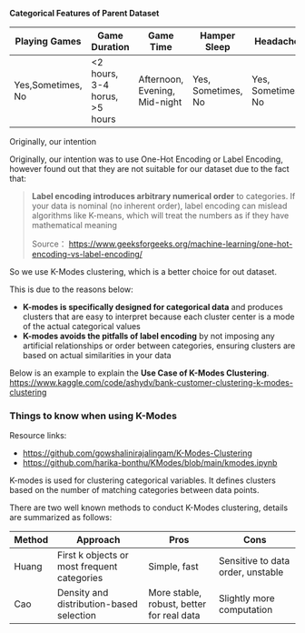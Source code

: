 **Categorical Features of Parent Dataset**

| Playing Games | Game Duration | Game Time | Hamper Sleep | Headache | Mental Stress | Depression | Attention Level | Academics |
| --- | --- | --- | --- | --- | --- | --- | --- | --- |
| Yes,Sometimes, No | <2 hours, 3-4 horus, >5 hours | Afternoon, Evening, Mid-night | Yes, Sometimes, No | Yes, Sometimes, No | Yes, Sometimes, No | Yes, Sometimes, No | Excellent, Good, Average, Bad | Excellent, Good, Average, Bad |

Originally, our intention


Originally, our intention was to use One-Hot Encoding or Label Encoding, however found out that they are not suitable for our dataset due to the fact that:

> **Label encoding introduces arbitrary numerical order** to categories. 
If your data is nominal (no inherent order), label encoding can mislead algorithms like K-means, which will treat the numbers as if they have mathematical meaning
> 
> 
> Source： https://www.geeksforgeeks.org/machine-learning/one-hot-encoding-vs-label-encoding/
>



So we use K-Modes clustering, which is a better choice for out dataset.

This is due to the reasons below:

- **K-modes is specifically designed for categorical data** and produces clusters that are easy to interpret because each cluster center is a mode of the actual categorical values
- **K-modes avoids the pitfalls of label encoding** by not imposing any artificial relationships or order between categories, ensuring clusters are based on actual similarities in your data

Below is an example to explain the **Use Case of K-Modes Clustering**.
https://www.kaggle.com/code/ashydv/bank-customer-clustering-k-modes-clustering


### Things to know when using K-Modes

Resource links:

- https://github.com/gowshalinirajalingam/K-Modes-Clustering
- https://github.com/harika-bonthu/KModes/blob/main/kmodes.ipynb

K-modes is used for clustering categorical variables.  It defines clusters based on the number of matching categories between data points. 

There are two well known methods to conduct K-Modes clustering, details are summarized as follows:

| **Method** | **Approach** | **Pros** | **Cons** |
| --- | --- | --- | --- |
| Huang | First k objects or most frequent categories | Simple, fast | Sensitive to data order, unstable |
| Cao | Density and distribution-based selection | More stable, robust, better for real data | Slightly more computation |
